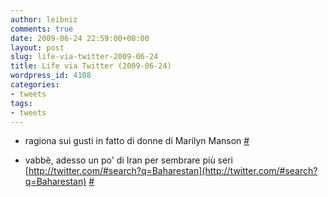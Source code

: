 ```yaml
---
author: leibniz
comments: true
date: 2009-06-24 22:59:00+00:00
layout: post
slug: life-via-twitter-2009-06-24
title: Life via Twitter (2009-06-24)
wordpress_id: 4108
categories:
- tweets
tags:
- tweets
---
```



	
  * ragiona sui gusti in fatto di donne di Marilyn Manson [#](http://twitter.com/leibniz/statuses/2314696927)

	
  * vabbè, adesso un po' di Iran per sembrare più seri [http://twitter.com/#search?q=Baharestan](http://twitter.com/#search?q=Baharestan) [#](http://twitter.com/leibniz/statuses/2314840327)


